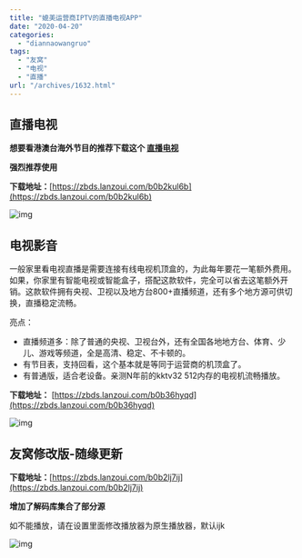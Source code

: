 ```yaml
---
title: "媲美运营商IPTV的直播电视APP"
date: "2020-04-20"
categories: 
  - "diannaowangruo"
tags: 
  - "友窝"
  - "电视"
  - "直播"
url: "/archives/1632.html"
---
```


## 直播电视

**想要看港澳台海外节目的推荐下载这个 [直播电视](http://tv.zhoujie218.top/)**

**强烈推荐使用**

**下载地址：**[https://zbds.lanzoui.com/b0b2kul6b](https://zbds.lanzoui.com/b0b2kul6b)

![img](https://img.zhoujie218.top/pipitu/img/202110152042884.jpeg)

## 电视影音

一般家里看电视直播是需要连接有线电视机顶盒的，为此每年要花一笔额外费用。如果，你家里有智能电视或智能盒子，搭配这款软件，完全可以省去这笔额外开销。这款软件拥有央视、卫视以及地方台800+直播频道，还有多个地方源可供切换，直播稳定流畅。

亮点：

- 直播频道多：除了普通的央视、卫视台外，还有全国各地地方台、体育、少儿、游戏等频道，全是高清、稳定、不卡顿的。
- 有节目表，支持回看，这个基本就是等同于运营商的机顶盒了。
- 有普通版，适合老设备。亲测N年前的kktv32 512内存的电视机流畅播放。

**下载地址：** [https://zbds.lanzoui.com/b0b36hyqd](https://zbds.lanzoui.com/b0b36hyqd)

![img](https://img.zhoujie218.top/pipitu/img/202110152042276.jpeg)

## 友窝修改版-随缘更新

**下载地址：**[https://zbds.lanzoui.com/b0b2lj7ij](https://zbds.lanzoui.com/b0b2lj7ij)

**增加了解码库集合了部分源**

如不能播放，请在设置里面修改播放器为原生播放器，默认ijk

![img](https://img.zhoujie218.top/pipitu/img/202110152042652.jpeg)
